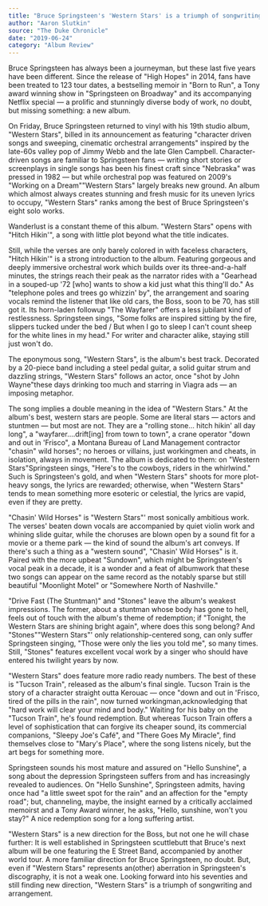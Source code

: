 ```yaml
---
title: "Bruce Springsteen's 'Western Stars' is a triumph of songwriting and arrangement"
author: "Aaron Slutkin"
source: "The Duke Chronicle"
date: "2019-06-24"
category: "Album Review"
---
```


Bruce Springsteen has always been a journeyman, but these last five years have been different. Since the release of "High Hopes" in 2014, fans have been treated to 123 tour dates, a bestselling memoir in "Born to Run", a Tony award winning show in "Springsteen on Broadway" and its accompanying Netflix special — a prolific and stunningly diverse body of work, no doubt, but missing something: a new album.

On Friday, Bruce Springsteen returned to vinyl with his 19th studio album, "Western Stars", billed in its announcement as featuring "character driven songs and sweeping, cinematic orchestral arrangements" inspired by the late-60s valley pop of Jimmy Webb and the late Glen Campbell. Character-driven songs are familiar to Springsteen fans — writing short stories or screenplays in single songs has been his finest craft since "Nebraska" was pressed in 1982 — but while orchestral pop was featured on 2009's "Working on a Dream""Western Stars" largely breaks new ground. An album which almost always creates stunning and fresh music for its uneven lyrics to occupy, "Western Stars" ranks among the best of Bruce Springsteen's eight solo works.

Wanderlust is a constant theme of this album. "Western Stars" opens with "Hitch Hikin'", a song with little plot beyond what the title indicates.

Still, while the verses are only barely colored in with faceless characters, "Hitch Hikin'" is a strong introduction to the album. Featuring gorgeous and deeply immersive orchestral work which builds over its three-and-a-half minutes, the strings reach their peak as the narrator rides with a "Gearhead in a souped-up '72 [who] wants to show a kid just what this thing'll do." As "telephone poles and trees go whizzin' by", the arrangement and soaring vocals remind the listener that like old cars, the Boss, soon to be 70, has still got it. Its horn-laden followup "The Wayfarer" offers a less jubilant kind of restlessness. Springsteen sings, "Some folks are inspired sitting by the fire, slippers tucked under the bed / But when I go to sleep I can't count sheep for the white lines in my head." For writer and character alike, staying still just won't do.

The eponymous song, "Western Stars", is the album's best track. Decorated by a 20-piece band including a steel pedal guitar, a solid guitar strum and dazzling strings, "Western Stars" follows an actor, once "shot by John Wayne"these days drinking too much and starring in Viagra ads — an imposing metaphor.

The song implies a double meaning in the idea of "Western Stars." At the album's best, western stars are people. Some are literal stars — actors and stuntmen — but most are not. They are a "rolling stone... hitch hikin' all day long", a "wayfarer....drift[ing] from town to town", a crane operator "down and out in 'Frisco", a Montana Bureau of Land Management contractor "chasin" wild horses"; no heroes or villains, just workingmen and cheats, in isolation, always in movement. The album is dedicated to them: on "Western Stars"Springsteen sings, "Here's to the cowboys, riders in the whirlwind." Such is Springsteen's gold, and when "Western Stars" shoots for more plot-heavy songs, the lyrics are rewarded; otherwise, when "Western Stars" tends to mean something more esoteric or celestial, the lyrics are vapid, even if they are pretty.

"Chasin' Wild Horses" is "Western Stars"' most sonically ambitious work. The verses' beaten down vocals are accompanied by quiet violin work and whining slide guitar, while the choruses are blown open by a sound fit for a movie or a theme park — the kind of sound the album's art conveys. If there's such a thing as a "western sound", "Chasin' Wild Horses" is it. Paired with the more upbeat "Sundown", which might be Springsteen's vocal peak in a decade, it is a wonder and a feat of albumwork that these two songs can appear on the same record as the notably sparse but still beautiful "Moonlight Motel" or "Somewhere North of Nashville."

"Drive Fast (The Stuntman)" and "Stones" leave the album's weakest impressions. The former, about a stuntman whose body has gone to hell, feels out of touch with the album's theme of redemption; if "Tonight, the Western Stars are shining bright again", where does this song belong? And "Stones""Western Stars"' only relationship-centered song, can only suffer Springsteen singing, "Those were only the lies you told me", so many times. Still, "Stones" features excellent vocal work by a singer who should have entered his twilight years by now.

"Western Stars" does feature more radio ready numbers. The best of these is "Tucson Train", released as the album's final single. Tucson Train is the story of a character straight outta Kerouac — once "down and out in 'Frisco, tired of the pills in the rain", now turned workingman,acknowledging that "hard work will clear your mind and body." Waiting for his baby on the "Tucson Train", he's found redemption. But whereas Tucson Train offers a level of sophistication that can forgive its cheaper sound, its commercial companions, "Sleepy Joe's Café", and "There Goes My Miracle", find themselves close to "Mary's Place", where the song listens nicely, but the art begs for something more.

Springsteen sounds his most mature and assured on "Hello Sunshine", a song about the depression Springsteen suffers from and has increasingly revealed to audiences. On "Hello Sunshine", Springsteen admits, having once had "a little sweet spot for the rain" and an affection for the "empty road"; but, channeling, maybe, the insight earned by a critically acclaimed memoirst and a Tony Award winner, he asks, "Hello, sunshine, won't you stay?" A nice redemption song for a long suffering artist.

"Western Stars" is a new direction for the Boss, but not one he will chase further: It is well established in Springsteen scuttlebutt that Bruce's next album will be one featuring the E Street Band, accompanied by another world tour. A more familiar direction for Bruce Springsteen, no doubt. But, even if "Western Stars" represents an(other) aberration in Springsteen's discography, it is not a weak one. Looking forward into his seventies and still finding new direction, "Western Stars" is a triumph of songwriting and arrangement.
